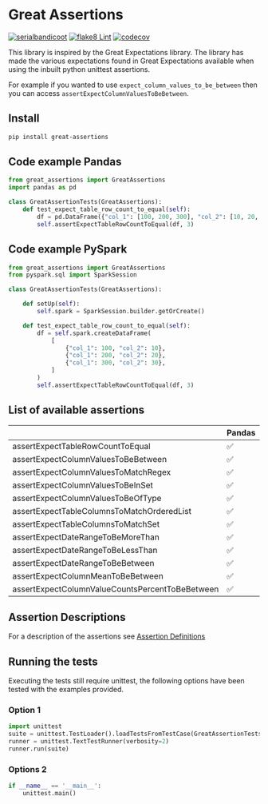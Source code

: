 # Great Assertions

[![serialbandicoot](https://circleci.com/gh/serialbandicoot/great-assertions.svg?style=svg)](<LINK>) [![flake8 Lint](https://github.com/serialbandicoot/great-assertions/actions/workflows/flake8.yml/badge.svg)](https://github.com/serialbandicoot/great-assertions/actions/workflows/flake8.yml) [![codecov](https://codecov.io/gh/serialbandicoot/great-assertions/branch/master/graph/badge.svg?token=OKBB0E5EUC)](https://codecov.io/gh/serialbandicoot/great-assertions)

This library is inspired by the Great Expectations library. The library has made the various expectations found in Great Expectations available when using the inbuilt python unittest assertions.

For example if you wanted to use `expect_column_values_to_be_between` then you can access `assertExpectColumnValuesToBeBetween`.

## Install
```bash
pip install great-assertions
```

## Code example Pandas
```python
from great_assertions import GreatAssertions
import pandas as pd

class GreatAssertionTests(GreatAssertions):
    def test_expect_table_row_count_to_equal(self):
        df = pd.DataFrame({"col_1": [100, 200, 300], "col_2": [10, 20, 30]})
        self.assertExpectTableRowCountToEqual(df, 3)
```

## Code example PySpark
```python
from great_assertions import GreatAssertions
from pyspark.sql import SparkSession

class GreatAssertionTests(GreatAssertions):

    def setUp(self):
        self.spark = SparkSession.builder.getOrCreate()

    def test_expect_table_row_count_to_equal(self):
        df = self.spark.createDataFrame(
            [
                {"col_1": 100, "col_2": 10},
                {"col_1": 200, "col_2": 20},
                {"col_1": 300, "col_2": 30},
            ]
        )
        self.assertExpectTableRowCountToEqual(df, 3)
```

## List of available assertions

|   | Pandas | PySpark |
| ------------- | ------------- | ------------- |
| assertExpectTableRowCountToEqual  | :white_check_mark: | :white_check_mark: |
| assertExpectColumnValuesToBeBetween  | :white_check_mark: | :white_check_mark: |
| assertExpectColumnValuesToMatchRegex  | :white_check_mark: | :white_check_mark: |
| assertExpectColumnValuesToBeInSet  | :white_check_mark: | :white_check_mark: |
| assertExpectColumnValuesToBeOfType  | :white_check_mark: | :white_check_mark: |
| assertExpectTableColumnsToMatchOrderedList  | :white_check_mark: | :white_check_mark: |
| assertExpectTableColumnsToMatchSet  | :white_check_mark: | :white_check_mark: |
| assertExpectDateRangeToBeMoreThan  | :white_check_mark: | :white_check_mark: |
| assertExpectDateRangeToBeLessThan  | :white_check_mark: | :white_check_mark: |
| assertExpectDateRangeToBeBetween  | :white_check_mark: | :white_check_mark: |
| assertExpectColumnMeanToBeBetween  | :white_check_mark: | :white_check_mark: |
| assertExpectColumnValueCountsPercentToBeBetween  | :white_check_mark: | :white_check_mark: |

## Assertion Descriptions

For a description of the assertions see [Assertion Definitions](ASSERTION_DEFINITIONS.md)

## Running the tests

Executing the tests still require unittest, the following options have been tested with the examples provided.

### Option 1

```python
import unittest
suite = unittest.TestLoader().loadTestsFromTestCase(GreatAssertionTests)
runner = unittest.TextTestRunner(verbosity=2)
runner.run(suite) 
```
### Options 2

```python
if __name__ == '__main__':
    unittest.main()   
```

